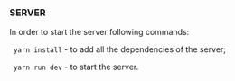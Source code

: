 ### SERVER

In order to start the server following commands:

``` yarn install``` - to add all the dependencies of the server;

``` yarn run dev``` - to start the server.
